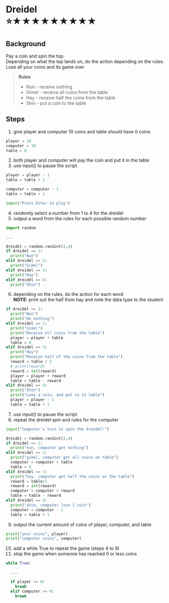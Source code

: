 # Dreidel <br> ⭐★★★★★★★★★

## Background

Pay a coin and spin the top.<br>
Depending on what the top lands on,
do the action depending on the rules.<br>
Lose all your coins and its game over

> **Rules**
>
> - Nun - receive nothing
> - Gimel - receive all coins from the table
> - Hay - receive half the coins from the table
> - Shin - put a coin to the table

## Steps

1. give player and computer 10 coins and table should have 0 coins

```python
player = 10
computer = 10
table = 0
```

2. both player and computer will pay the coin and put it in the table
3. use input() to pause the script

```python
player = player - 1
table = table + 1

computer = computer - 1
table = table + 1

input("Press Enter to play")
```

4. randomly select a number from 1 to 4 for the dreidel
5. output a word from the rules for each possible random number

```python
import random

...

dreidel = random.randint(1,4)
if dreidel == 1:
  print("Nun")
elif dreidel == 2:
  print("Gimel")
elif dreidel == 3:
  print("Hay")
elif dreidel == 4:
  print("Shin")
```

6. depending on the rules, do the action for each word<br>
   **NOTE:** print out the half from hay and note the data type to the student

```python
if dreidel == 1:
  print("Nun")
  print("Do nothing")
elif dreidel == 2:
  print("Gimel")
  print("Receive all coins from the table")
  player = player + table
  table = 0
elif dreidel == 3:
  print("Hay")
  print("Receive half of the coins from the table")
  reward = table / 2
  # print(reward)
  reward = int(reward)
  player = player + reward
  table = table - reward
elif dreidel == 4:
  print("Shin")
  print("Lose a coin, and put in to table")
  player = player - 1
  table = table + 1
```

7. use input() to pause the script
8. repeat the dreidel spin and rules for the computer

```python
input("Computer's turn to spin the dreidel!")

dreidel = random.randint(1,4)
if dreidel == 1:
  print("nun, computer get nothing")
elif dreidel == 2:
  print("gimel, computer get all coins on table")
  computer = computer + table
  table = 0
elif dreidel == 3:
  print("hay, computer get half the coins on the table")
  reward = table/2
  reward = int(reward)
  computer = computer + reward
  table = table - reward
elif dreidel == 4:
  print("shin, computer lose 1 coin")
  computer = computer - 1
  table = table + 1
```

9. output the current amount of coins of player, computer, and table

```python
print("your coins", player)
print("computer coins", computer)
```

10. add a while True to repeat the game (steps 4 to 9)
11. stop the game when someone has reached 0 or less coins

```python
while True:

  ...

  if player <= 0:
    break
  elif computer <= 0:
    break
```

